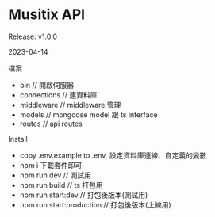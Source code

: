 # Musitix API
Release: v1.0.0

2023-04-14

檔案
- bin // 開啟伺服器
- connections // 連資料庫
- middleware // middleware 管理
- models // mongoose model 跟 ts interface
- routes // api routes
  
Install
- copy .env.example to .env, 設定資料庫連線、自定義的變數
- npm i 下載套件即可
- npm run dev // 測試用
- npm run build // ts 打包用
- npm run start:dev // 打包後版本(測試用)
- npm run start:production // 打包後版本(上線用)